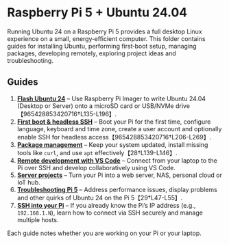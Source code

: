 # Raspberry Pi 5 + Ubuntu 24.04

Running Ubuntu 24 on a Raspberry Pi 5 provides a full desktop Linux
experience on a small, energy‑efficient computer.  This folder
contains guides for installing Ubuntu, performing first‑boot setup,
managing packages, developing remotely, exploring project ideas and
troubleshooting.

## Guides

1. **[Flash Ubuntu 24](01-flash-ubuntu-24.md)** – Use Raspberry Pi
   Imager to write Ubuntu 24.04 (Desktop or Server) onto a microSD
   card or USB/NVMe drive【965428853420716†L135-L196】.
2. **[First boot & headless SSH](02-first-boot-headless.md)** – Boot
   your Pi for the first time, configure language, keyboard and time
   zone, create a user account and optionally enable SSH for headless
   access【965428853420716†L206-L269】.
3. **[Package management](03-package-management.md)** – Keep your
   system updated, install missing tools like `curl`, and use `apt`
   effectively【28†L139-L146】.
4. **[Remote development with VS Code](04-remote-dev-vscode.md)** –
   Connect from your laptop to the Pi over SSH and develop
   collaboratively using VS Code.
5. **[Server projects](05-server-projects.md)** – Turn your Pi into a
   web server, NAS, personal cloud or IoT hub.
6. **[Troubleshooting Pi 5](06-troubleshooting-pi5.md)** – Address
   performance issues, display problems and other quirks of Ubuntu 24
   on the Pi 5【29†L47-L55】.
7. **[SSH into your Pi](07-ssh-into-pi.md)** – If you already know
   the Pi’s IP address (e.g., `192.168.1.N`), learn how to connect via
   SSH securely and manage multiple hosts.

Each guide notes whether you are working on your Pi or your laptop.
